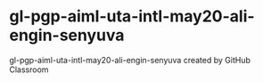 # gl-pgp-aiml-uta-intl-may20-ali-engin-senyuva
gl-pgp-aiml-uta-intl-may20-ali-engin-senyuva created by GitHub Classroom
